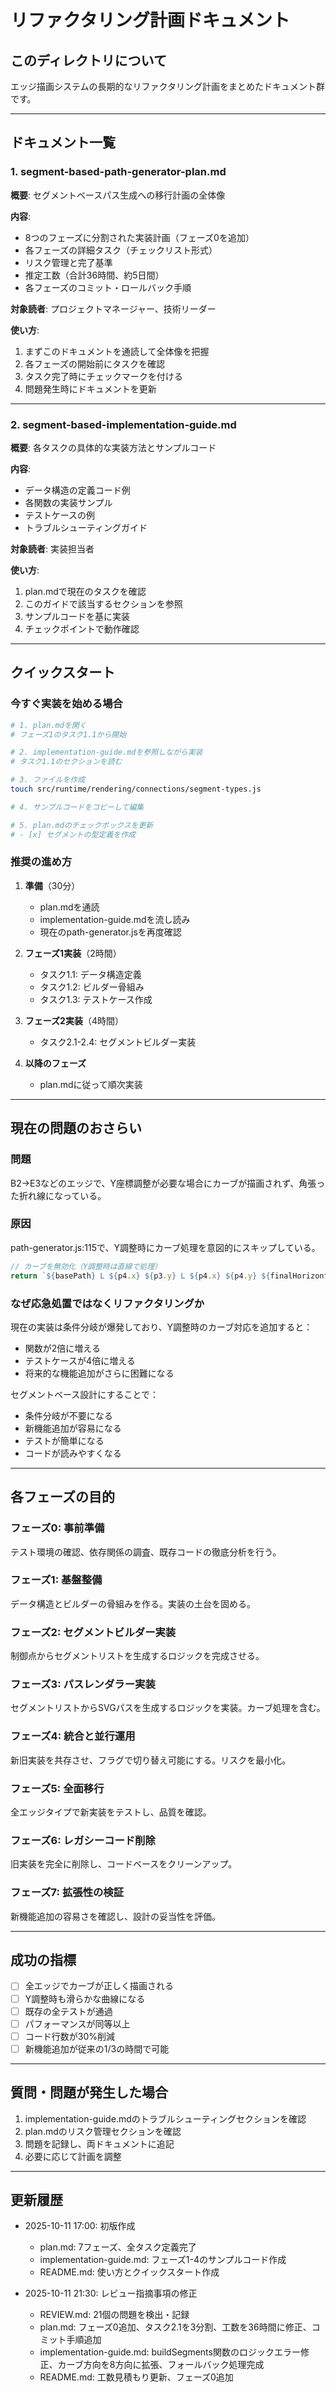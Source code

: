 # リファクタリング計画ドキュメント

## このディレクトリについて

エッジ描画システムの長期的なリファクタリング計画をまとめたドキュメント群です。

---

## ドキュメント一覧

### 1. segment-based-path-generator-plan.md

**概要**: セグメントベースパス生成への移行計画の全体像

**内容**:
- 8つのフェーズに分割された実装計画（フェーズ0を追加）
- 各フェーズの詳細タスク（チェックリスト形式）
- リスク管理と完了基準
- 推定工数（合計36時間、約5日間）
- 各フェーズのコミット・ロールバック手順

**対象読者**: プロジェクトマネージャー、技術リーダー

**使い方**:
1. まずこのドキュメントを通読して全体像を把握
2. 各フェーズの開始前にタスクを確認
3. タスク完了時にチェックマークを付ける
4. 問題発生時にドキュメントを更新

---

### 2. segment-based-implementation-guide.md

**概要**: 各タスクの具体的な実装方法とサンプルコード

**内容**:
- データ構造の定義コード例
- 各関数の実装サンプル
- テストケースの例
- トラブルシューティングガイド

**対象読者**: 実装担当者

**使い方**:
1. plan.mdで現在のタスクを確認
2. このガイドで該当するセクションを参照
3. サンプルコードを基に実装
4. チェックポイントで動作確認

---

## クイックスタート

### 今すぐ実装を始める場合

```bash
# 1. plan.mdを開く
# フェーズ1のタスク1.1から開始

# 2. implementation-guide.mdを参照しながら実装
# タスク1.1のセクションを読む

# 3. ファイルを作成
touch src/runtime/rendering/connections/segment-types.js

# 4. サンプルコードをコピーして編集

# 5. plan.mdのチェックボックスを更新
# - [x] セグメントの型定義を作成
```

### 推奨の進め方

1. **準備**（30分）
   - plan.mdを通読
   - implementation-guide.mdを流し読み
   - 現在のpath-generator.jsを再度確認

2. **フェーズ1実装**（2時間）
   - タスク1.1: データ構造定義
   - タスク1.2: ビルダー骨組み
   - タスク1.3: テストケース作成

3. **フェーズ2実装**（4時間）
   - タスク2.1-2.4: セグメントビルダー実装

4. **以降のフェーズ**
   - plan.mdに従って順次実装

---

## 現在の問題のおさらい

### 問題

B2→E3などのエッジで、Y座標調整が必要な場合にカーブが描画されず、角張った折れ線になっている。

### 原因

path-generator.js:115で、Y調整時にカーブ処理を意図的にスキップしている。

```javascript
// カーブを無効化（Y調整時は直線で処理）
return `${basePath} L ${p4.x} ${p3.y} L ${p4.x} ${p4.y} ${finalHorizontal}`;
```

### なぜ応急処置ではなくリファクタリングか

現在の実装は条件分岐が爆発しており、Y調整時のカーブ対応を追加すると：
- 関数が2倍に増える
- テストケースが4倍に増える
- 将来的な機能追加がさらに困難になる

セグメントベース設計にすることで：
- 条件分岐が不要になる
- 新機能追加が容易になる
- テストが簡単になる
- コードが読みやすくなる

---

## 各フェーズの目的

### フェーズ0: 事前準備
テスト環境の確認、依存関係の調査、既存コードの徹底分析を行う。

### フェーズ1: 基盤整備
データ構造とビルダーの骨組みを作る。実装の土台を固める。

### フェーズ2: セグメントビルダー実装
制御点からセグメントリストを生成するロジックを完成させる。

### フェーズ3: パスレンダラー実装
セグメントリストからSVGパスを生成するロジックを実装。カーブ処理を含む。

### フェーズ4: 統合と並行運用
新旧実装を共存させ、フラグで切り替え可能にする。リスクを最小化。

### フェーズ5: 全面移行
全エッジタイプで新実装をテストし、品質を確認。

### フェーズ6: レガシーコード削除
旧実装を完全に削除し、コードベースをクリーンアップ。

### フェーズ7: 拡張性の検証
新機能追加の容易さを確認し、設計の妥当性を評価。

---

## 成功の指標

- [ ] 全エッジでカーブが正しく描画される
- [ ] Y調整時も滑らかな曲線になる
- [ ] 既存の全テストが通過
- [ ] パフォーマンスが同等以上
- [ ] コード行数が30%削減
- [ ] 新機能追加が従来の1/3の時間で可能

---

## 質問・問題が発生した場合

1. implementation-guide.mdのトラブルシューティングセクションを確認
2. plan.mdのリスク管理セクションを確認
3. 問題を記録し、両ドキュメントに追記
4. 必要に応じて計画を調整

---

## 更新履歴

- 2025-10-11 17:00: 初版作成
  - plan.md: 7フェーズ、全タスク定義完了
  - implementation-guide.md: フェーズ1-4のサンプルコード作成
  - README.md: 使い方とクイックスタート作成

- 2025-10-11 21:30: レビュー指摘事項の修正
  - REVIEW.md: 21個の問題を検出・記録
  - plan.md: フェーズ0追加、タスク2.1を3分割、工数を36時間に修正、コミット手順追加
  - implementation-guide.md: buildSegments関数のロジックエラー修正、カーブ方向を8方向に拡張、フォールバック処理完成
  - README.md: 工数見積もり更新、フェーズ0追加
